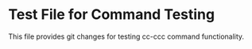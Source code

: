 # Test File for Command Testing
This file provides git changes for testing cc-ccc command functionality.
